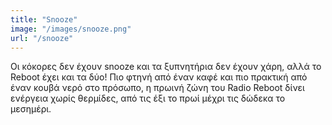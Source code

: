 ```yaml
---
title: "Snooze"
image: "/images/snooze.png"
url: "/snooze"
---
```


Οι κόκορες δεν έχουν snooze και τα ξυπνητήρια δεν έχουν χάρη, αλλά το Reboot έχει και τα δύο! Πιο φτηνή από έναν καφέ και πιο πρακτική από έναν κουβά νερό στο πρόσωπο, η πρωινή ζώνη του Radio Reboot δίνει ενέργεια χωρίς θερμίδες, από τις έξι το πρωί μέχρι τις δώδεκα το μεσημέρι.